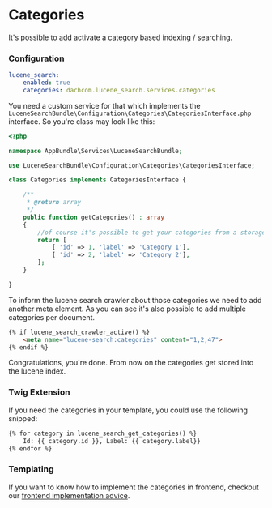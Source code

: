 # Categories
It's possible to add activate a category based indexing / searching. 

### Configuration

```yaml
lucene_search:
    enabled: true
    categories: dachcom.lucene_search.services.categories
```

You need a custom service for that which implements the `LuceneSearchBundle\Configuration\Categories\CategoriesInterface.php` interface.
So you're class may look like this:

```php
<?php

namespace AppBundle\Services\LuceneSearchBundle;

use LuceneSearchBundle\Configuration\Categories\CategoriesInterface;

class Categories implements CategoriesInterface {

    /**
     * @return array
     */
    public function getCategories() : array
    {
        //of course it's possible to get your categories from a storage.
        return [
            [ 'id' => 1, 'label' => 'Category 1'],
            [ 'id' => 2, 'label' => 'Category 2'],
        ];
    }

}
```

To inform the lucene search crawler about those categories we need to add another meta element. 
As you can see it's also possible to add multiple categories per document.

```html
{% if lucene_search_crawler_active() %}
    <meta name="lucene-search:categories" content="1,2,47">
{% endif %}
```

Congratulations, you're done. From now on the categories get stored into the lucene index. 

### Twig Extension
If you need the categories in your template, you could use the following snipped:

```html
{% for category in lucene_search_get_categories() %}
    Id: {{ category.id }}, Label: {{ category.label}}
{% endfor %}
```

### Templating
If you want to know how to implement the categories in frontend, checkout our [frontend implementation advice](90_Frontend_Implementation.md).